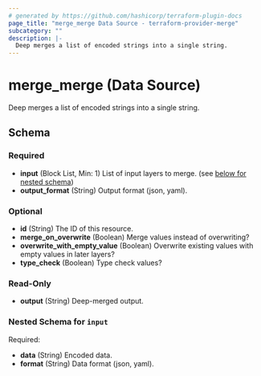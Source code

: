 ```yaml
---
# generated by https://github.com/hashicorp/terraform-plugin-docs
page_title: "merge_merge Data Source - terraform-provider-merge"
subcategory: ""
description: |-
  Deep merges a list of encoded strings into a single string.
---
```


# merge_merge (Data Source)

Deep merges a list of encoded strings into a single string.



<!-- schema generated by tfplugindocs -->
## Schema

### Required

- **input** (Block List, Min: 1) List of input layers to merge. (see [below for nested schema](#nestedblock--input))
- **output_format** (String) Output format (json, yaml).

### Optional

- **id** (String) The ID of this resource.
- **merge_on_overwrite** (Boolean) Merge values instead of overwriting?
- **overwrite_with_empty_value** (Boolean) Overwrite existing values with empty values in later layers?
- **type_check** (Boolean) Type check values?

### Read-Only

- **output** (String) Deep-merged output.

<a id="nestedblock--input"></a>
### Nested Schema for `input`

Required:

- **data** (String) Encoded data.
- **format** (String) Data format (json, yaml).


